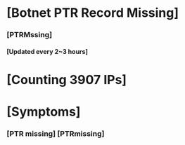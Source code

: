 # [Botnet PTR Record Missing]
### [PTRMssing]
#### [Updated every 2~3 hours]

# [Counting 3907 IPs]

# [Symptoms] 
###   [PTR missing] [PTRmissing]
